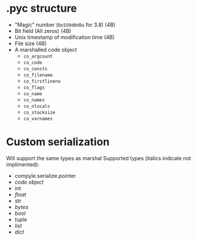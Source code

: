 # .pyc structure
* "Magic" number (`0x550d0d0a` for 3.8) (4B)
* Bit field (All zeros)                 (4B)
* Unix timestamp of modification time   (4B)
* File size                             (4B)
* A marshalled code object
    * `co_argcount`
    * `co_code`
    * `co_consts`
    * `co_filename`
    * `co_firstlineno`
    * `co_flags`
    * `co_name`
    * `co_names`
    * `co_nlocals`
    * `co_stacksize`
    * `co_varnames`

# Custom serialization
Will support the same types as marshal
Supported types (italics indicate not implimented):
* compyle.serialize.pointer
* *code object*
* int
* *float*
* str
* *bytes*
* *bool*
* *tuple*
* *list*
* *dict*